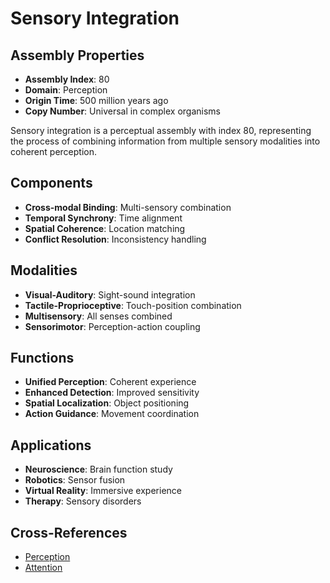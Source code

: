 # Sensory Integration

## Assembly Properties
- **Assembly Index**: 80
- **Domain**: Perception
- **Origin Time**: 500 million years ago
- **Copy Number**: Universal in complex organisms

Sensory integration is a perceptual assembly with index 80, representing the process of combining information from multiple sensory modalities into coherent perception.

## Components
- **Cross-modal Binding**: Multi-sensory combination
- **Temporal Synchrony**: Time alignment
- **Spatial Coherence**: Location matching
- **Conflict Resolution**: Inconsistency handling

## Modalities
- **Visual-Auditory**: Sight-sound integration
- **Tactile-Proprioceptive**: Touch-position combination
- **Multisensory**: All senses combined
- **Sensorimotor**: Perception-action coupling

## Functions
- **Unified Perception**: Coherent experience
- **Enhanced Detection**: Improved sensitivity
- **Spatial Localization**: Object positioning
- **Action Guidance**: Movement coordination

## Applications
- **Neuroscience**: Brain function study
- **Robotics**: Sensor fusion
- **Virtual Reality**: Immersive experience
- **Therapy**: Sensory disorders

## Cross-References
- [Perception](/domains/cognitive/perception/perception.md)
- [Attention](/domains/cognitive/basic_cognition/attention.md)